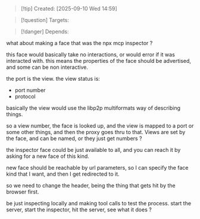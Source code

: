 
>[!tip] Created: [2025-09-10 Wed 14:59]

>[!question] Targets: 

>[!danger] Depends: 

what about making a face that was the npx mcp inspector ?

this face would basically take no interactions, or would error if it was interacted with.
this means the properties of the face should be advertised, and some can be non interactive.

the port is the view.
the view status is:
- port number
- protocol

basically the view would use the libp2p multiformats way of describing things.

so a view number, the face is looked up, and the view is mapped to a port or some other things, and then the proxy goes thru to that.  Views are set by the face, and can be named, or they just get numbers ?


the inspector face could be just available to all, and you can reach it by asking for a new face of this kind.

new face should be reachable by url parameters, so I can specify the face kind that I want, and then I get redirected to it.

so we need to change the header, being the thing that gets hit by the browser first.

be just inspecting locally and making tool calls to test the process.
start the server, start the inspector, hit the server, see what it does ?